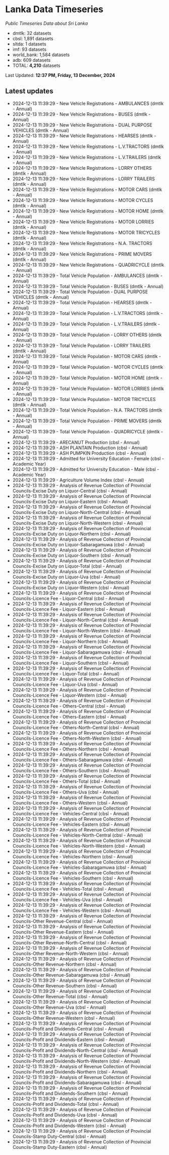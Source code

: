 # Lanka Data Timeseries
*Public Timeseries Data about Sri Lanka*

* dmtlk: 32 datasets
* cbsl: 1,891 datasets
* sltda: 1 datasets
* imf: 93 datasets
* world_bank: 1,584 datasets
* adb: 609 datasets
* TOTAL: **4,210** datasets

Last Updated: **12:37 PM, Friday, 13 December, 2024**

## Latest updates

* 2024-12-13 11:39:29 - New Vehicle Registrations - AMBULANCES (dmtlk - Annual)
* 2024-12-13 11:39:29 - New Vehicle Registrations - BUSES (dmtlk - Annual)
* 2024-12-13 11:39:29 - New Vehicle Registrations - DUAL PURPOSE VEHICLES (dmtlk - Annual)
* 2024-12-13 11:39:29 - New Vehicle Registrations - HEARSES (dmtlk - Annual)
* 2024-12-13 11:39:29 - New Vehicle Registrations - L.V.TRACTORS (dmtlk - Annual)
* 2024-12-13 11:39:29 - New Vehicle Registrations - L.V.TRAILERS (dmtlk - Annual)
* 2024-12-13 11:39:29 - New Vehicle Registrations - LORRY OTHERS (dmtlk - Annual)
* 2024-12-13 11:39:29 - New Vehicle Registrations - LORRY TRAILERS (dmtlk - Annual)
* 2024-12-13 11:39:29 - New Vehicle Registrations - MOTOR CARS (dmtlk - Annual)
* 2024-12-13 11:39:29 - New Vehicle Registrations - MOTOR CYCLES (dmtlk - Annual)
* 2024-12-13 11:39:29 - New Vehicle Registrations - MOTOR HOME (dmtlk - Annual)
* 2024-12-13 11:39:29 - New Vehicle Registrations - MOTOR LORRIES (dmtlk - Annual)
* 2024-12-13 11:39:29 - New Vehicle Registrations - MOTOR TRICYCLES (dmtlk - Annual)
* 2024-12-13 11:39:29 - New Vehicle Registrations - N.A. TRACTORS (dmtlk - Annual)
* 2024-12-13 11:39:29 - New Vehicle Registrations - PRIME MOVERS (dmtlk - Annual)
* 2024-12-13 11:39:29 - New Vehicle Registrations - QUADRICYCLE (dmtlk - Annual)
* 2024-12-13 11:39:29 - Total Vehicle Population - AMBULANCES (dmtlk - Annual)
* 2024-12-13 11:39:29 - Total Vehicle Population - BUSES (dmtlk - Annual)
* 2024-12-13 11:39:29 - Total Vehicle Population - DUAL PURPOSE VEHICLES (dmtlk - Annual)
* 2024-12-13 11:39:29 - Total Vehicle Population - HEARSES (dmtlk - Annual)
* 2024-12-13 11:39:29 - Total Vehicle Population - L.V.TRACTORS (dmtlk - Annual)
* 2024-12-13 11:39:29 - Total Vehicle Population - L.V.TRAILERS (dmtlk - Annual)
* 2024-12-13 11:39:29 - Total Vehicle Population - LORRY OTHERS (dmtlk - Annual)
* 2024-12-13 11:39:29 - Total Vehicle Population - LORRY TRAILERS (dmtlk - Annual)
* 2024-12-13 11:39:29 - Total Vehicle Population - MOTOR CARS (dmtlk - Annual)
* 2024-12-13 11:39:29 - Total Vehicle Population - MOTOR CYCLES (dmtlk - Annual)
* 2024-12-13 11:39:29 - Total Vehicle Population - MOTOR HOME (dmtlk - Annual)
* 2024-12-13 11:39:29 - Total Vehicle Population - MOTOR LORRIES (dmtlk - Annual)
* 2024-12-13 11:39:29 - Total Vehicle Population - MOTOR TRICYCLES (dmtlk - Annual)
* 2024-12-13 11:39:29 - Total Vehicle Population - N.A. TRACTORS (dmtlk - Annual)
* 2024-12-13 11:39:29 - Total Vehicle Population - PRIME MOVERS (dmtlk - Annual)
* 2024-12-13 11:39:29 - Total Vehicle Population - QUADRICYCLE (dmtlk - Annual)
* 2024-12-13 11:39:29 - ARECANUT Production (cbsl - Annual)
* 2024-12-13 11:39:29 - ASH PLANTAIN Production (cbsl - Annual)
* 2024-12-13 11:39:29 - ASH PUMPKIN Production (cbsl - Annual)
* 2024-12-13 11:39:29 - Admitted for University Education - Female (cbsl - Academic Year)
* 2024-12-13 11:39:29 - Admitted for University Education - Male (cbsl - Academic Year)
* 2024-12-13 11:39:29 - Agriculture Volume Index (cbsl - Annual)
* 2024-12-13 11:39:29 - Analysis of Revenue Collection of Provincial Councils-Excise Duty on Liquor-Central (cbsl - Annual)
* 2024-12-13 11:39:29 - Analysis of Revenue Collection of Provincial Councils-Excise Duty on Liquor-Eastern (cbsl - Annual)
* 2024-12-13 11:39:29 - Analysis of Revenue Collection of Provincial Councils-Excise Duty on Liquor-North-Central (cbsl - Annual)
* 2024-12-13 11:39:29 - Analysis of Revenue Collection of Provincial Councils-Excise Duty on Liquor-North-Western (cbsl - Annual)
* 2024-12-13 11:39:29 - Analysis of Revenue Collection of Provincial Councils-Excise Duty on Liquor-Northern (cbsl - Annual)
* 2024-12-13 11:39:29 - Analysis of Revenue Collection of Provincial Councils-Excise Duty on Liquor-Sabaragamuwa (cbsl - Annual)
* 2024-12-13 11:39:29 - Analysis of Revenue Collection of Provincial Councils-Excise Duty on Liquor-Southern (cbsl - Annual)
* 2024-12-13 11:39:29 - Analysis of Revenue Collection of Provincial Councils-Excise Duty on Liquor-Total (cbsl - Annual)
* 2024-12-13 11:39:29 - Analysis of Revenue Collection of Provincial Councils-Excise Duty on Liquor-Uva (cbsl - Annual)
* 2024-12-13 11:39:29 - Analysis of Revenue Collection of Provincial Councils-Excise Duty on Liquor-Western (cbsl - Annual)
* 2024-12-13 11:39:29 - Analysis of Revenue Collection of Provincial Councils-Licence Fee - Liquor-Central (cbsl - Annual)
* 2024-12-13 11:39:29 - Analysis of Revenue Collection of Provincial Councils-Licence Fee - Liquor-Eastern (cbsl - Annual)
* 2024-12-13 11:39:29 - Analysis of Revenue Collection of Provincial Councils-Licence Fee - Liquor-North-Central (cbsl - Annual)
* 2024-12-13 11:39:29 - Analysis of Revenue Collection of Provincial Councils-Licence Fee - Liquor-North-Western (cbsl - Annual)
* 2024-12-13 11:39:29 - Analysis of Revenue Collection of Provincial Councils-Licence Fee - Liquor-Northern (cbsl - Annual)
* 2024-12-13 11:39:29 - Analysis of Revenue Collection of Provincial Councils-Licence Fee - Liquor-Sabaragamuwa (cbsl - Annual)
* 2024-12-13 11:39:29 - Analysis of Revenue Collection of Provincial Councils-Licence Fee - Liquor-Southern (cbsl - Annual)
* 2024-12-13 11:39:29 - Analysis of Revenue Collection of Provincial Councils-Licence Fee - Liquor-Total (cbsl - Annual)
* 2024-12-13 11:39:29 - Analysis of Revenue Collection of Provincial Councils-Licence Fee - Liquor-Uva (cbsl - Annual)
* 2024-12-13 11:39:29 - Analysis of Revenue Collection of Provincial Councils-Licence Fee - Liquor-Western (cbsl - Annual)
* 2024-12-13 11:39:29 - Analysis of Revenue Collection of Provincial Councils-Licence Fee - Others-Central (cbsl - Annual)
* 2024-12-13 11:39:29 - Analysis of Revenue Collection of Provincial Councils-Licence Fee - Others-Eastern (cbsl - Annual)
* 2024-12-13 11:39:29 - Analysis of Revenue Collection of Provincial Councils-Licence Fee - Others-North-Central (cbsl - Annual)
* 2024-12-13 11:39:29 - Analysis of Revenue Collection of Provincial Councils-Licence Fee - Others-North-Western (cbsl - Annual)
* 2024-12-13 11:39:29 - Analysis of Revenue Collection of Provincial Councils-Licence Fee - Others-Northern (cbsl - Annual)
* 2024-12-13 11:39:29 - Analysis of Revenue Collection of Provincial Councils-Licence Fee - Others-Sabaragamuwa (cbsl - Annual)
* 2024-12-13 11:39:29 - Analysis of Revenue Collection of Provincial Councils-Licence Fee - Others-Southern (cbsl - Annual)
* 2024-12-13 11:39:29 - Analysis of Revenue Collection of Provincial Councils-Licence Fee - Others-Total (cbsl - Annual)
* 2024-12-13 11:39:29 - Analysis of Revenue Collection of Provincial Councils-Licence Fee - Others-Uva (cbsl - Annual)
* 2024-12-13 11:39:29 - Analysis of Revenue Collection of Provincial Councils-Licence Fee - Others-Western (cbsl - Annual)
* 2024-12-13 11:39:29 - Analysis of Revenue Collection of Provincial Councils-Licence Fee - Vehicles-Central (cbsl - Annual)
* 2024-12-13 11:39:29 - Analysis of Revenue Collection of Provincial Councils-Licence Fee - Vehicles-Eastern (cbsl - Annual)
* 2024-12-13 11:39:29 - Analysis of Revenue Collection of Provincial Councils-Licence Fee - Vehicles-North-Central (cbsl - Annual)
* 2024-12-13 11:39:29 - Analysis of Revenue Collection of Provincial Councils-Licence Fee - Vehicles-North-Western (cbsl - Annual)
* 2024-12-13 11:39:29 - Analysis of Revenue Collection of Provincial Councils-Licence Fee - Vehicles-Northern (cbsl - Annual)
* 2024-12-13 11:39:29 - Analysis of Revenue Collection of Provincial Councils-Licence Fee - Vehicles-Sabaragamuwa (cbsl - Annual)
* 2024-12-13 11:39:29 - Analysis of Revenue Collection of Provincial Councils-Licence Fee - Vehicles-Southern (cbsl - Annual)
* 2024-12-13 11:39:29 - Analysis of Revenue Collection of Provincial Councils-Licence Fee - Vehicles-Total (cbsl - Annual)
* 2024-12-13 11:39:29 - Analysis of Revenue Collection of Provincial Councils-Licence Fee - Vehicles-Uva (cbsl - Annual)
* 2024-12-13 11:39:29 - Analysis of Revenue Collection of Provincial Councils-Licence Fee - Vehicles-Western (cbsl - Annual)
* 2024-12-13 11:39:29 - Analysis of Revenue Collection of Provincial Councils-Other Revenue-Central (cbsl - Annual)
* 2024-12-13 11:39:29 - Analysis of Revenue Collection of Provincial Councils-Other Revenue-Eastern (cbsl - Annual)
* 2024-12-13 11:39:29 - Analysis of Revenue Collection of Provincial Councils-Other Revenue-North-Central (cbsl - Annual)
* 2024-12-13 11:39:29 - Analysis of Revenue Collection of Provincial Councils-Other Revenue-North-Western (cbsl - Annual)
* 2024-12-13 11:39:29 - Analysis of Revenue Collection of Provincial Councils-Other Revenue-Northern (cbsl - Annual)
* 2024-12-13 11:39:29 - Analysis of Revenue Collection of Provincial Councils-Other Revenue-Sabaragamuwa (cbsl - Annual)
* 2024-12-13 11:39:29 - Analysis of Revenue Collection of Provincial Councils-Other Revenue-Southern (cbsl - Annual)
* 2024-12-13 11:39:29 - Analysis of Revenue Collection of Provincial Councils-Other Revenue-Total (cbsl - Annual)
* 2024-12-13 11:39:29 - Analysis of Revenue Collection of Provincial Councils-Other Revenue-Uva (cbsl - Annual)
* 2024-12-13 11:39:29 - Analysis of Revenue Collection of Provincial Councils-Other Revenue-Western (cbsl - Annual)
* 2024-12-13 11:39:29 - Analysis of Revenue Collection of Provincial Councils-Profit and Dividends-Central (cbsl - Annual)
* 2024-12-13 11:39:29 - Analysis of Revenue Collection of Provincial Councils-Profit and Dividends-Eastern (cbsl - Annual)
* 2024-12-13 11:39:29 - Analysis of Revenue Collection of Provincial Councils-Profit and Dividends-North-Central (cbsl - Annual)
* 2024-12-13 11:39:29 - Analysis of Revenue Collection of Provincial Councils-Profit and Dividends-North-Western (cbsl - Annual)
* 2024-12-13 11:39:29 - Analysis of Revenue Collection of Provincial Councils-Profit and Dividends-Northern (cbsl - Annual)
* 2024-12-13 11:39:29 - Analysis of Revenue Collection of Provincial Councils-Profit and Dividends-Sabaragamuwa (cbsl - Annual)
* 2024-12-13 11:39:29 - Analysis of Revenue Collection of Provincial Councils-Profit and Dividends-Southern (cbsl - Annual)
* 2024-12-13 11:39:29 - Analysis of Revenue Collection of Provincial Councils-Profit and Dividends-Total (cbsl - Annual)
* 2024-12-13 11:39:29 - Analysis of Revenue Collection of Provincial Councils-Profit and Dividends-Uva (cbsl - Annual)
* 2024-12-13 11:39:29 - Analysis of Revenue Collection of Provincial Councils-Profit and Dividends-Western (cbsl - Annual)
* 2024-12-13 11:39:29 - Analysis of Revenue Collection of Provincial Councils-Stamp Duty-Central (cbsl - Annual)
* 2024-12-13 11:39:29 - Analysis of Revenue Collection of Provincial Councils-Stamp Duty-Eastern (cbsl - Annual)